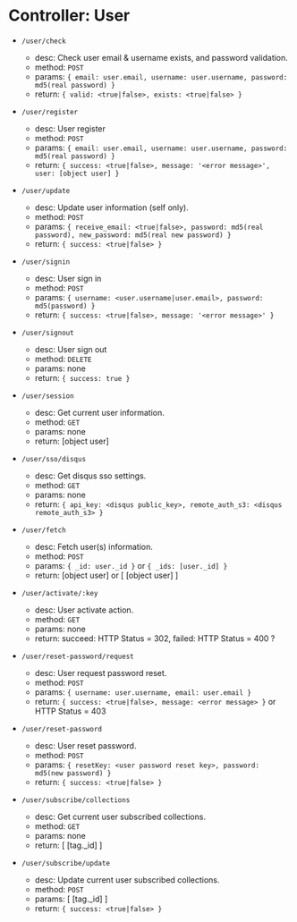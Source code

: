 Controller: User
===================

* `/user/check`
  - desc: Check user email & username exists, and password validation.
  - method: `POST`
  - params: `{ email: user.email, username: user.username, password: md5(real password) }`
  - return: `{ valid: <true|false>, exists: <true|false> }`

* `/user/register`
  - desc: User register
  - method: `POST`
  - params: `{ email: user.email, username: user.username, password: md5(real password) }`
  - return: `{ success: <true|false>, message: '<error message>', user: [object user] }`

* `/user/update`
  - desc: Update user information (self only).
  - method: `POST`
  - params: `{ receive_email: <true|false>, password: md5(real password), new_password: md5(real new password) }`
  - return: `{ success: <true|false> }`

* `/user/signin`
  - desc: User sign in
  - method: `POST`
  - params: `{ username: <user.username|user.email>, password: md5(password) }`
  - return: `{ success: <true|false>, message: '<error message>' }`

* `/user/signout`
  - desc: User sign out
  - method: `DELETE`
  - params: none
  - return: `{ success: true }`

* `/user/session`
  - desc: Get current user information.
  - method: `GET`
  - params: none
  - return: [object user]

* `/user/sso/disqus`
  - desc: Get disqus sso settings.
  - method: `GET`
  - params: none
  - return: `{ api_key: <disqus public_key>, remote_auth_s3: <disqus remote_auth_s3> }`

* `/user/fetch`
  - desc: Fetch user(s) information.
  - method: `POST`
  - params: `{ _id: user._id }` or `{ _ids: [user._id] }`
  - return: [object user] or [ [object user] ]

* `/user/activate/:key`
  - desc: User activate action.
  - method: `GET`
  - params: none
  - return: succeed: HTTP Status = 302, failed: HTTP Status = 400 ?

* `/user/reset-password/request`
  - desc: User request password reset.
  - method: `POST`
  - params: `{ username: user.username, email: user.email }`
  - return: `{ success: <true|false>, message: <error message> }` or HTTP Status = 403

* `/user/reset-password`
  - desc: User reset password.
  - method: `POST`
  - params: `{ resetKey: <user password reset key>, password: md5(new password) }`
  - return: `{ success: <true|false> }`

* `/user/subscribe/collections`
  - desc: Get current user subscribed collections.
  - method: `GET`
  - params: none
  - return: [ [tag._id] ]

* `/user/subscribe/update`
  - desc: Update current user subscribed collections.
  - method: `POST`
  - params: [ [tag._id] ]
  - return: `{ success: <true|false> }`
